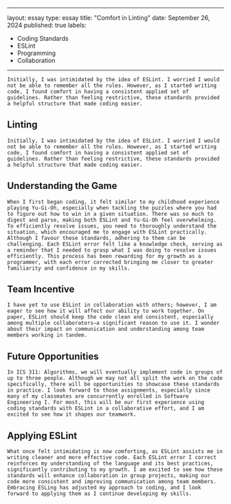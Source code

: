 ---
layout: essay
type: essay
title: "Comfort in Linting"
date: September 26, 2024
published: true
labels:
 - Coding Standards
 - ESLint
 - Programming
 - Collaboration
 ---

	Initially, I was intimidated by the idea of ESLint. I worried I would not be able to remember all the rules. However, as I started writing code, I found comfort in having a consistent applied set of guidelines. Rather than feeling restrictive, these standards provided a helpful structure that made coding easier.

## Linting

	Initially, I was intimidated by the idea of ESLint. I worried I would not be able to remember all the rules. However, as I started writing code, I found comfort in having a consistent applied set of guidelines. Rather than feeling restrictive, these standards provided a helpful structure that made coding easier.

## Understanding the Game

	When I first began coding, it felt similar to my childhood experience playing Yu-Gi-Oh, especially when tackling the puzzles where you had to figure out how to win in a given situation. There was so much to digest and parse, making both ESLint and Yu-Gi-Oh feel overwhelming. To efficiently resolve issues, you need to thoroughly understand the situation, which encouraged me to engage with ESLint practically. Although I favour these standards, adhering to them can be challenging. Each ESLint error felt like a knowledge check, serving as a reminder that I needed to grasp what I was doing to resolve issues efficiently. This process has been rewarding for my growth as a programmer, with each error corrected bringing me closer to greater familiarity and confidence in my skills.

## Team Incentive

    I have yet to use ESLint in collaboration with others; however, I am eager to see how it will affect our ability to work together. On paper, ESLint should keep the code clean and consistent, especially among multiple collaborators—a significant reason to use it. I wonder about their impact on communication and understanding among team members working in tandem.

## Future Opportunities

    In ICS 311: Algorithms, we will eventually implement code in groups of up to three people. Although we may not all split the work on the code specifically, there will be opportunities to showcase these standards in practice. I look forward to those assignments, especially since many of my classmates are concurrently enrolled in Software Engineering I. For most, this will be our first experience using coding standards with ESLint in a collaborative effort, and I am excited to see how it shapes our teamwork.

## Applying ESLint

	What once felt intimidating is now comforting, as ESLint assists me in writing cleaner and more effective code. Each ESLint error I correct reinforces my understanding of the language and its best practices, significantly contributing to my growth. I am excited to see how these standards will enhance collaboration in group projects, making our code more consistent and improving communication among team members. Embracing ESLing has adjusted my approach to coding, and I look forward to applying them as I continue developing my skills.